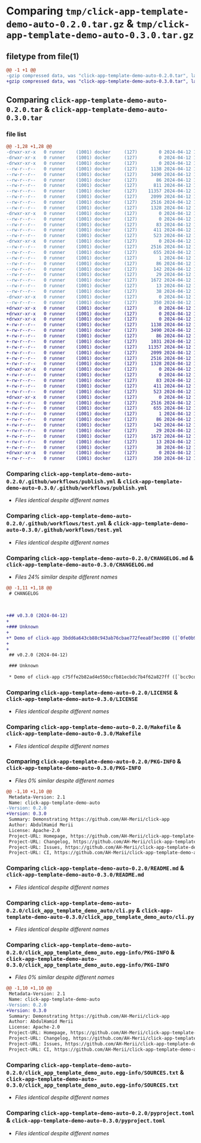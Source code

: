 # Comparing `tmp/click-app-template-demo-auto-0.2.0.tar.gz` & `tmp/click-app-template-demo-auto-0.3.0.tar.gz`

## filetype from file(1)

```diff
@@ -1 +1 @@
-gzip compressed data, was "click-app-template-demo-auto-0.2.0.tar", last modified: Fri Apr 12 14:53:00 2024, max compression
+gzip compressed data, was "click-app-template-demo-auto-0.3.0.tar", last modified: Fri Apr 12 15:09:48 2024, max compression
```

## Comparing `click-app-template-demo-auto-0.2.0.tar` & `click-app-template-demo-auto-0.3.0.tar`

### file list

```diff
@@ -1,28 +1,28 @@
-drwxr-xr-x   0 runner    (1001) docker     (127)        0 2024-04-12 14:53:00.496433 click-app-template-demo-auto-0.2.0/
-drwxr-xr-x   0 runner    (1001) docker     (127)        0 2024-04-12 14:53:00.488433 click-app-template-demo-auto-0.2.0/.github/
-drwxr-xr-x   0 runner    (1001) docker     (127)        0 2024-04-12 14:53:00.492433 click-app-template-demo-auto-0.2.0/.github/workflows/
--rw-r--r--   0 runner    (1001) docker     (127)     1138 2024-04-12 14:52:54.000000 click-app-template-demo-auto-0.2.0/.github/workflows/publish.yml
--rw-r--r--   0 runner    (1001) docker     (127)     3490 2024-04-12 14:52:54.000000 click-app-template-demo-auto-0.2.0/.github/workflows/test.yml
--rw-r--r--   0 runner    (1001) docker     (127)       86 2024-04-12 14:52:54.000000 click-app-template-demo-auto-0.2.0/.gitignore
--rw-r--r--   0 runner    (1001) docker     (127)      811 2024-04-12 14:52:54.000000 click-app-template-demo-auto-0.2.0/CHANGELOG.md
--rw-r--r--   0 runner    (1001) docker     (127)    11357 2024-04-12 14:52:54.000000 click-app-template-demo-auto-0.2.0/LICENSE
--rw-r--r--   0 runner    (1001) docker     (127)     2099 2024-04-12 14:52:54.000000 click-app-template-demo-auto-0.2.0/Makefile
--rw-r--r--   0 runner    (1001) docker     (127)     2516 2024-04-12 14:53:00.496433 click-app-template-demo-auto-0.2.0/PKG-INFO
--rw-r--r--   0 runner    (1001) docker     (127)     1328 2024-04-12 14:52:54.000000 click-app-template-demo-auto-0.2.0/README.md
-drwxr-xr-x   0 runner    (1001) docker     (127)        0 2024-04-12 14:53:00.492433 click-app-template-demo-auto-0.2.0/click_app_template_demo_auto/
--rw-r--r--   0 runner    (1001) docker     (127)        0 2024-04-12 14:52:54.000000 click-app-template-demo-auto-0.2.0/click_app_template_demo_auto/__init__.py
--rw-r--r--   0 runner    (1001) docker     (127)       83 2024-04-12 14:52:54.000000 click-app-template-demo-auto-0.2.0/click_app_template_demo_auto/__main__.py
--rw-r--r--   0 runner    (1001) docker     (127)      411 2024-04-12 14:53:00.000000 click-app-template-demo-auto-0.2.0/click_app_template_demo_auto/_version.py
--rw-r--r--   0 runner    (1001) docker     (127)      523 2024-04-12 14:52:54.000000 click-app-template-demo-auto-0.2.0/click_app_template_demo_auto/cli.py
-drwxr-xr-x   0 runner    (1001) docker     (127)        0 2024-04-12 14:53:00.492433 click-app-template-demo-auto-0.2.0/click_app_template_demo_auto.egg-info/
--rw-r--r--   0 runner    (1001) docker     (127)     2516 2024-04-12 14:53:00.000000 click-app-template-demo-auto-0.2.0/click_app_template_demo_auto.egg-info/PKG-INFO
--rw-r--r--   0 runner    (1001) docker     (127)      655 2024-04-12 14:53:00.000000 click-app-template-demo-auto-0.2.0/click_app_template_demo_auto.egg-info/SOURCES.txt
--rw-r--r--   0 runner    (1001) docker     (127)        1 2024-04-12 14:53:00.000000 click-app-template-demo-auto-0.2.0/click_app_template_demo_auto.egg-info/dependency_links.txt
--rw-r--r--   0 runner    (1001) docker     (127)       86 2024-04-12 14:53:00.000000 click-app-template-demo-auto-0.2.0/click_app_template_demo_auto.egg-info/entry_points.txt
--rw-r--r--   0 runner    (1001) docker     (127)      142 2024-04-12 14:53:00.000000 click-app-template-demo-auto-0.2.0/click_app_template_demo_auto.egg-info/requires.txt
--rw-r--r--   0 runner    (1001) docker     (127)       29 2024-04-12 14:53:00.000000 click-app-template-demo-auto-0.2.0/click_app_template_demo_auto.egg-info/top_level.txt
--rw-r--r--   0 runner    (1001) docker     (127)     1672 2024-04-12 14:52:54.000000 click-app-template-demo-auto-0.2.0/pyproject.toml
--rw-r--r--   0 runner    (1001) docker     (127)       13 2024-04-12 14:52:54.000000 click-app-template-demo-auto-0.2.0/requirements.txt
--rw-r--r--   0 runner    (1001) docker     (127)       38 2024-04-12 14:53:00.496433 click-app-template-demo-auto-0.2.0/setup.cfg
-drwxr-xr-x   0 runner    (1001) docker     (127)        0 2024-04-12 14:53:00.492433 click-app-template-demo-auto-0.2.0/tests/
--rw-r--r--   0 runner    (1001) docker     (127)      350 2024-04-12 14:52:54.000000 click-app-template-demo-auto-0.2.0/tests/test_click_app_template_demo_auto.py
+drwxr-xr-x   0 runner    (1001) docker     (127)        0 2024-04-12 15:09:48.555762 click-app-template-demo-auto-0.3.0/
+drwxr-xr-x   0 runner    (1001) docker     (127)        0 2024-04-12 15:09:48.551762 click-app-template-demo-auto-0.3.0/.github/
+drwxr-xr-x   0 runner    (1001) docker     (127)        0 2024-04-12 15:09:48.555762 click-app-template-demo-auto-0.3.0/.github/workflows/
+-rw-r--r--   0 runner    (1001) docker     (127)     1138 2024-04-12 15:09:42.000000 click-app-template-demo-auto-0.3.0/.github/workflows/publish.yml
+-rw-r--r--   0 runner    (1001) docker     (127)     3490 2024-04-12 15:09:42.000000 click-app-template-demo-auto-0.3.0/.github/workflows/test.yml
+-rw-r--r--   0 runner    (1001) docker     (127)       86 2024-04-12 15:09:42.000000 click-app-template-demo-auto-0.3.0/.gitignore
+-rw-r--r--   0 runner    (1001) docker     (127)     1031 2024-04-12 15:09:42.000000 click-app-template-demo-auto-0.3.0/CHANGELOG.md
+-rw-r--r--   0 runner    (1001) docker     (127)    11357 2024-04-12 15:09:42.000000 click-app-template-demo-auto-0.3.0/LICENSE
+-rw-r--r--   0 runner    (1001) docker     (127)     2099 2024-04-12 15:09:42.000000 click-app-template-demo-auto-0.3.0/Makefile
+-rw-r--r--   0 runner    (1001) docker     (127)     2516 2024-04-12 15:09:48.555762 click-app-template-demo-auto-0.3.0/PKG-INFO
+-rw-r--r--   0 runner    (1001) docker     (127)     1328 2024-04-12 15:09:42.000000 click-app-template-demo-auto-0.3.0/README.md
+drwxr-xr-x   0 runner    (1001) docker     (127)        0 2024-04-12 15:09:48.555762 click-app-template-demo-auto-0.3.0/click_app_template_demo_auto/
+-rw-r--r--   0 runner    (1001) docker     (127)        0 2024-04-12 15:09:42.000000 click-app-template-demo-auto-0.3.0/click_app_template_demo_auto/__init__.py
+-rw-r--r--   0 runner    (1001) docker     (127)       83 2024-04-12 15:09:42.000000 click-app-template-demo-auto-0.3.0/click_app_template_demo_auto/__main__.py
+-rw-r--r--   0 runner    (1001) docker     (127)      411 2024-04-12 15:09:48.000000 click-app-template-demo-auto-0.3.0/click_app_template_demo_auto/_version.py
+-rw-r--r--   0 runner    (1001) docker     (127)      523 2024-04-12 15:09:42.000000 click-app-template-demo-auto-0.3.0/click_app_template_demo_auto/cli.py
+drwxr-xr-x   0 runner    (1001) docker     (127)        0 2024-04-12 15:09:48.555762 click-app-template-demo-auto-0.3.0/click_app_template_demo_auto.egg-info/
+-rw-r--r--   0 runner    (1001) docker     (127)     2516 2024-04-12 15:09:48.000000 click-app-template-demo-auto-0.3.0/click_app_template_demo_auto.egg-info/PKG-INFO
+-rw-r--r--   0 runner    (1001) docker     (127)      655 2024-04-12 15:09:48.000000 click-app-template-demo-auto-0.3.0/click_app_template_demo_auto.egg-info/SOURCES.txt
+-rw-r--r--   0 runner    (1001) docker     (127)        1 2024-04-12 15:09:48.000000 click-app-template-demo-auto-0.3.0/click_app_template_demo_auto.egg-info/dependency_links.txt
+-rw-r--r--   0 runner    (1001) docker     (127)       86 2024-04-12 15:09:48.000000 click-app-template-demo-auto-0.3.0/click_app_template_demo_auto.egg-info/entry_points.txt
+-rw-r--r--   0 runner    (1001) docker     (127)      142 2024-04-12 15:09:48.000000 click-app-template-demo-auto-0.3.0/click_app_template_demo_auto.egg-info/requires.txt
+-rw-r--r--   0 runner    (1001) docker     (127)       29 2024-04-12 15:09:48.000000 click-app-template-demo-auto-0.3.0/click_app_template_demo_auto.egg-info/top_level.txt
+-rw-r--r--   0 runner    (1001) docker     (127)     1672 2024-04-12 15:09:42.000000 click-app-template-demo-auto-0.3.0/pyproject.toml
+-rw-r--r--   0 runner    (1001) docker     (127)       13 2024-04-12 15:09:42.000000 click-app-template-demo-auto-0.3.0/requirements.txt
+-rw-r--r--   0 runner    (1001) docker     (127)       38 2024-04-12 15:09:48.555762 click-app-template-demo-auto-0.3.0/setup.cfg
+drwxr-xr-x   0 runner    (1001) docker     (127)        0 2024-04-12 15:09:48.555762 click-app-template-demo-auto-0.3.0/tests/
+-rw-r--r--   0 runner    (1001) docker     (127)      350 2024-04-12 15:09:42.000000 click-app-template-demo-auto-0.3.0/tests/test_click_app_template_demo_auto.py
```

### Comparing `click-app-template-demo-auto-0.2.0/.github/workflows/publish.yml` & `click-app-template-demo-auto-0.3.0/.github/workflows/publish.yml`

 * *Files identical despite different names*

### Comparing `click-app-template-demo-auto-0.2.0/.github/workflows/test.yml` & `click-app-template-demo-auto-0.3.0/.github/workflows/test.yml`

 * *Files identical despite different names*

### Comparing `click-app-template-demo-auto-0.2.0/CHANGELOG.md` & `click-app-template-demo-auto-0.3.0/CHANGELOG.md`

 * *Files 24% similar despite different names*

```diff
@@ -1,11 +1,18 @@
 # CHANGELOG
 
 
 
+## v0.3.0 (2024-04-12)
+
+### Unknown
+
+* Demo of click-app 3bdd6a643cb88c943ab76cbae772feea8f3ec890 ([`0fe0b9b`](https://github.com/AH-Merii/click-app-template-demo-auto/commit/0fe0b9b431ce183c3ac158a6add732fb81bdf703))
+
+
 ## v0.2.0 (2024-04-12)
 
 ### Unknown
 
 * Demo of click-app c75ffe2b82ad4e550ccfb81ecbdc7b4f62a827ff ([`bcc9cd4`](https://github.com/AH-Merii/click-app-template-demo-auto/commit/bcc9cd48e91608e5e9480cb012dffeda189fd079))
```

### Comparing `click-app-template-demo-auto-0.2.0/LICENSE` & `click-app-template-demo-auto-0.3.0/LICENSE`

 * *Files identical despite different names*

### Comparing `click-app-template-demo-auto-0.2.0/Makefile` & `click-app-template-demo-auto-0.3.0/Makefile`

 * *Files identical despite different names*

### Comparing `click-app-template-demo-auto-0.2.0/PKG-INFO` & `click-app-template-demo-auto-0.3.0/PKG-INFO`

 * *Files 0% similar despite different names*

```diff
@@ -1,10 +1,10 @@
 Metadata-Version: 2.1
 Name: click-app-template-demo-auto
-Version: 0.2.0
+Version: 0.3.0
 Summary: Demonstrating https://github.com/AH-Merii/click-app
 Author: AbdulHamid Merii
 License: Apache-2.0
 Project-URL: Homepage, https://github.com/AH-Merii/click-app-template-demo-auto
 Project-URL: Changelog, https://github.com/AH-Merii/click-app-template-demo-auto/releases
 Project-URL: Issues, https://github.com/AH-Merii/click-app-template-demo-auto/issues
 Project-URL: CI, https://github.com/AH-Merii/click-app-template-demo-auto/actions
```

### Comparing `click-app-template-demo-auto-0.2.0/README.md` & `click-app-template-demo-auto-0.3.0/README.md`

 * *Files identical despite different names*

### Comparing `click-app-template-demo-auto-0.2.0/click_app_template_demo_auto/cli.py` & `click-app-template-demo-auto-0.3.0/click_app_template_demo_auto/cli.py`

 * *Files identical despite different names*

### Comparing `click-app-template-demo-auto-0.2.0/click_app_template_demo_auto.egg-info/PKG-INFO` & `click-app-template-demo-auto-0.3.0/click_app_template_demo_auto.egg-info/PKG-INFO`

 * *Files 0% similar despite different names*

```diff
@@ -1,10 +1,10 @@
 Metadata-Version: 2.1
 Name: click-app-template-demo-auto
-Version: 0.2.0
+Version: 0.3.0
 Summary: Demonstrating https://github.com/AH-Merii/click-app
 Author: AbdulHamid Merii
 License: Apache-2.0
 Project-URL: Homepage, https://github.com/AH-Merii/click-app-template-demo-auto
 Project-URL: Changelog, https://github.com/AH-Merii/click-app-template-demo-auto/releases
 Project-URL: Issues, https://github.com/AH-Merii/click-app-template-demo-auto/issues
 Project-URL: CI, https://github.com/AH-Merii/click-app-template-demo-auto/actions
```

### Comparing `click-app-template-demo-auto-0.2.0/click_app_template_demo_auto.egg-info/SOURCES.txt` & `click-app-template-demo-auto-0.3.0/click_app_template_demo_auto.egg-info/SOURCES.txt`

 * *Files identical despite different names*

### Comparing `click-app-template-demo-auto-0.2.0/pyproject.toml` & `click-app-template-demo-auto-0.3.0/pyproject.toml`

 * *Files identical despite different names*

